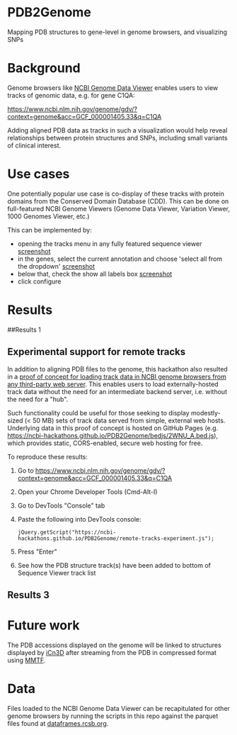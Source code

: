 # PDB2Genome
Mapping PDB structures to gene-level in genome browsers, and visualizing SNPs

# Background
Genome browsers like [NCBI Genome Data Viewer](https://www.ncbi.nlm.nih.gov/genome/gdv/help/) enables users to view tracks of genomic data, e.g. for gene C1QA: 

https://www.ncbi.nlm.nih.gov/genome/gdv/?context=genome&acc=GCF_000001405.33&q=C1QA

Adding aligned PDB data as tracks in such a visualization would help reveal relationships between protein structures and SNPs, including small variants of clinical interest.

# Use cases

One potentially popular use case is co-display of these tracks with protein domains from the Conserved Domain Database (CDD).  This can be done on full-featured NCBI Genome Viewers (Genome Data Viewer, Variation Viewer, 1000 Genomes Viewer, etc.)

This can be implemented by:

* opening the tracks menu in any fully featured sequence viewer [screenshot](https://github.com/NCBI-Hackathons/PDB2Genome/blob/master/Screen%20Shot%202016-07-09%20at%2011.03.37%20PM.png)
* in the genes, select the current annotation and choose 'select all from the dropdown' [screenshot](https://github.com/NCBI-Hackathons/PDB2Genome/blob/master/Screen%20Shot%202016-07-10%20at%2012.11.33%20AM.png)
* below that, check the show all labels box [screenshot](https://github.com/NCBI-Hackathons/PDB2Genome/blob/master/Screen%20Shot%202016-07-10%20at%2012.22.14%20AM.png)
* click configure

# Results

##Results 1

## Experimental support for remote tracks 
In addition to aligning PDB files to the genome, this hackathon also resulted in a [proof of concept for loading track data in NCBI genome browsers from any third-party web server](https://github.com/NCBI-Hackathons/PDB2Genome/blob/master/src/js/remote-tracks-experiment.js).  This enables users to load externally-hosted track data without the need for an intermediate backend server, i.e. without the need for a "hub".  

Such functionality could be useful for those seeking to display modestly-sized (< 50 MB) sets of track data served from simple, external web hosts.  Underlying data in this proof of concept is hosted on GitHub Pages (e.g. https://ncbi-hackathons.github.io/PDB2Genome/bedjs/2WNU_A.bed.js), which provides static, CORS-enabled, secure web hosting for free.

To reproduce these results:

1.  Go to https://www.ncbi.nlm.nih.gov/genome/gdv/?context=genome&acc=GCF_000001405.33&q=C1QA
2.  Open your Chrome Developer Tools (Cmd-Alt-I)
3.  Go to DevTools "Console" tab
4.  Paste the following into DevTools console:

    `jQuery.getScript("https://ncbi-hackathons.github.io/PDB2Genome/remote-tracks-experiment.js");`
5.  Press "Enter"
6.  See how the PDB structure track(s) have been added to bottom of Sequence Viewer track list

## Results 3

# Future work
The PDB accessions displayed on the genome will be linked to structures displayed by [iCn3D](http://www.ncbi.nlm.nih.gov/Structure/icn3d/icn3d.html) after streaming from the PDB in compressed format using [MMTF](http://mmtf.rcsb.org/).  

# Data

Files loaded to the NCBI Genome Data Viewer can be recapitulated for other genome browsers by running the scripts in this repo against the parquet files found at [dataframes.rcsb.org](https://github.com/rcsb/dataframes).
